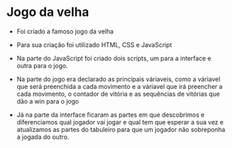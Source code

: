 # Jogo da velha 

* Foi criado a famoso jogo da velha 

* Para sua criação foi utilizado HTML, CSS e JavaScript

* Na parte do JavaScript foi criado dois scripts, um para a interface e outra para o jogo.

* Na parte do jogo era declarado as principais váriaveis, 
como a váriavel que será preenchida a cada movimento e a váriavel que irá preencher a cada movimento, 
o contador de vitória e as sequências de vitórias que dão a win para o jogo

* Já na parte da interface ficaram as partes em que descobrimos e diferenciamos qual jogador vai jogar e qual tem que esperar a sua vez 
e atualizamos as partes do tabuleiro para que um jogador não sobreponha a jogada do outro.
